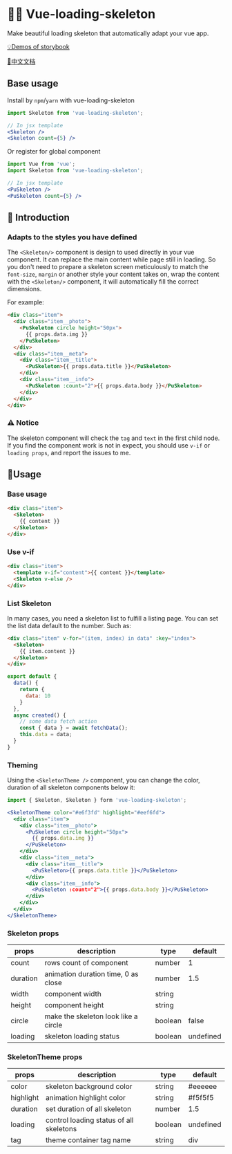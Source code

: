 # 💅🏻 Vue-loading-skeleton

Make beautiful loading skeleton that automatically adapt your vue app.

[💡Demos of storybook](https://kitwon.github.io/vue-loading-skeleton/)

[📕中文文档](https://github.com/kitwon/vue-loading-skeleton/blob/master/README-CN.md)

## Base usage
Install by `npm`/`yarn` with vue-loading-skeleton

```jsx
import Skeleton from 'vue-loading-skeleton';

// In jsx template
<Skeleton />
<Skeleton count={5} />
```

Or register for global component

```jsx
import Vue from 'vue';
import Skeleton from 'vue-loading-skeleton';

// In jsx template
<PuSkeleton />
<PuSkeleton count={5} />
```

## 🌈 Introduction

### Adapts to the styles you have defined
The `<Skeleton/>` component is design to used directly in your vue component. It can replace the main content while page still in loading. So you don't need to prepare a skeleton screen meticulously to match the `font-size`, `margin` or another style your content takes on, wrap the content with the `<Skeleton/>` component, it will automatically fill the correct dimensions.

For example:
```html
<div class="item">
  <div class="item__photo">
    <PuSkeleton circle height="50px">
      {{ props.data.img }}
    </PuSkeleton>
  </div>
  <div class="item__meta">
    <div class="item__title">
      <PuSkeleton>{{ props.data.title }}</PuSkeleton>
    </div>
    <div class="item__info">
      <PuSkeleton :count="2">{{ props.data.body }}</PuSkeleton>
    </div>
  </div>
</div>
```

### ⚠️ Notice
The skeleton component will check the `tag` and `text` in the first child node. If you find the component work is not in expect, you should use `v-if` or `loading props`, and report the issues to me.

## 📔Usage

### Base usage
```html
<div class="item">
  <Skeleton>
    {{ content }}
  </Skeleton>
</div>
```

### Use v-if
```html
<div class="item">
  <template v-if="content">{{ content }}</template>
  <Skeleton v-else />
</div>
```

### List Skeleton
In many cases, you need a skeleton list to fulfill a listing page. You can set the list data default to the number. Such as:

```html
<div class="item" v-for="(item, index) in data" :key="index">
  <Skeleton>
    {{ item.content }}
  </Skeleton>
</div>
```

```javascript
export default {
  data() {
    return {
      data: 10
    }
  },
  async created() {
    // some data fetch action
    const { data } = await fetchData();
    this.data = data;
  }
}
```

### Theming
Using the `<SkeletonTheme />` component, you can change the color, duration of all skeleton components below it:

```jsx
import { Skeleton, Skeleton } form 'vue-loading-skeleton';

<SkeletonTheme color="#e6f3fd" highlight="#eef6fd">
  <div class="item">
    <div class="item__photo">
      <PuSkeleton circle height="50px">
        {{ props.data.img }}
      </PuSkeleton>
    </div>
    <div class="item__meta">
      <div class="item__title">
        <PuSkeleton>{{ props.data.title }}</PuSkeleton>
      </div>
      <div class="item__info">
        <PuSkeleton :count="2">{{ props.data.body }}</PuSkeleton>
      </div>
    </div>
  </div>
</SkeletonTheme>
```

### Skeleton props
| props    | description                          | type    | default   |
| -------- | ------------------------------------ | ------- | --------- |
| count    | rows count of component              | number  | 1         |
| duration | animation duration time, 0 as close  | number  | 1.5       |
| width    | component width                      | string  |           |
| height   | component height                     | string  |           |
| circle   | make the skeleton look like a circle | boolean | false     |
| loading  | skeleton loading status              | boolean | undefined |

### SkeletonTheme props
| props     | description                             | type    | default   |
| --------- | --------------------------------------- | ------- | --------- |
| color     | skeleton background color               | string  | #eeeeee   |
| highlight | animation highlight color               | string  | #f5f5f5   |
| duration  | set duration of all skeleton            | number  | 1.5       |
| loading   | control loading status of all skeletons | boolean | undefined |
| tag       | theme container tag name                | string  | div       |
